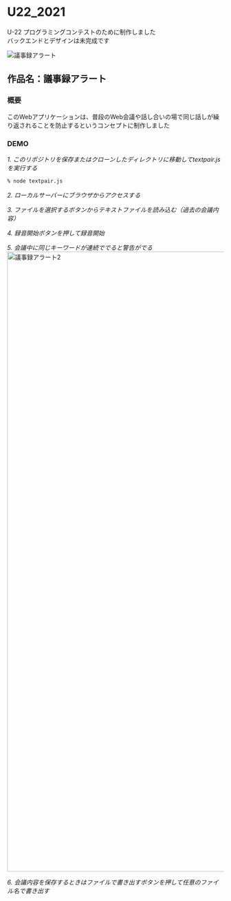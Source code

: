 # U22_2021

U-22 プログラミングコンテストのために制作しました<br>
バックエンドとデザインは未完成です

![議事録アラート](https://user-images.githubusercontent.com/70145199/150047402-4a10ef19-503f-4bf5-98e9-6ce985b8a4ce.png)

## 作品名：議事録アラート

### 概要

このWebアプリケーションは、普段のWeb会議や話し合いの場で同じ話しが繰り返されることを防止するというコンセプトに制作しました

### DEMO


*1. このリポジトリを保存またはクローンしたディレクトリに移動してtextpair.jsを実行する*

```bash
% node textpair.js
```

*2. ローカルサーバーにブラウザからアクセスする*

*3. ファイルを選択するボタンからテキストファイルを読み込む（過去の会議内容）*

*4. 録音開始ボタンを押して録音開始*

*5. 会議中に同じキーワードが連続ででると警告がでる*
<img width="1440" alt="議事録アラート2" src="https://user-images.githubusercontent.com/70145199/150265713-b759a11e-de7a-4567-a2ce-9a63dc90a6e9.png">

*6. 会議内容を保存するときはファイルで書き出すボタンを押して任意のファイル名で書き出す*
